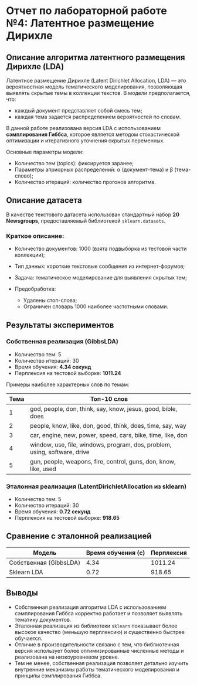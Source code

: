 # **Отчет по лабораторной работе №4: Латентное размещение Дирихле**

## **Описание алгоритма латентного размещения Дирихле (LDA)**

Латентное размещение Дирихле (Latent Dirichlet Allocation, LDA) — это вероятностная модель тематического моделирования, позволяющая выявлять скрытые темы в коллекции текстов. В модели предполагается, что:

* каждый документ представляет собой смесь тем;
* каждая тема задается распределением вероятностей по словам.

В данной работе реализована версия LDA с использованием **сэмплирования Гиббса**, которое является методом стохастической оптимизации и итеративного уточнения скрытых переменных.

Основные параметры модели:

* Количество тем (topics): фиксируется заранее;
* Параметры априорных распределений: α (документ-тема) и β (тема-слово);
* Количество итераций: количество прогонов алгоритма.

## **Описание датасета**

В качестве текстового датасета использован стандартный набор **20 Newsgroups**, предоставляемый библиотекой `sklearn.datasets`.

### **Краткое описание:**

* Количество документов: 1000 (взята подвыборка из тестовой части коллекции);
* Тип данных: короткие текстовые сообщения из интернет-форумов;
* Задача: тематическое моделирование для выявления скрытых тем;
* Предобработка:

  * Удалены стоп-слова;
  * Ограничен словарь 1000 наиболее частотными словами.

## **Результаты экспериментов**

### **Собственная реализация (GibbsLDA)**

* Количество тем: 5
* Количество итераций: 30
* Время обучения: **4.34 секунд**
* Перплексия на тестовой выборке: **1011.24**

Примеры наиболее характерных слов по темам:

| Тема | Топ-10 слов                                                               |
| ---- | ------------------------------------------------------------------------- |
| 1    | god, people, don, think, say, know, jesus, good, bible, does              |
| 2    | people, know, like, don, good, think, does, time, say, way                |
| 3    | car, engine, new, power, speed, cars, bike, time, like, don               |
| 4    | window, use, file, windows, program, dos, problem, using, software, drive |
| 5    | gun, people, weapons, fire, control, guns, don, know, like, used          |

### **Эталонная реализация (LatentDirichletAllocation из sklearn)**

* Количество тем: 5
* Количество итераций: 30
* Время обучения: **0.72 секунд**
* Перплексия на тестовой выборке: **918.65**

## **Сравнение с эталонной реализацией**

| Модель                 | Время обучения (с) | Перплексия |
| ---------------------- | ------------------ | ---------- |
| Собственная (GibbsLDA) | 4.34               | 1011.24    |
| Sklearn LDA            | 0.72               | 918.65     |

## **Выводы**

* Собственная реализация алгоритма LDA с использованием сэмплирования Гиббса корректно работает и позволяет выявлять тематику документов.
* Эталонная реализация из библиотеки `sklearn` показывает более высокое качество (меньшую перплексию) и существенно быстрее обучается.
* Отличие в производительности связано с тем, что библиотечная версия использует более оптимизированные численные методы и реализована на низкоуровневом уровне.
* Тем не менее, собственная реализация позволяет детально изучить внутренние механизмы работы тематического моделирования и принципы сэмплирования Гиббса.
